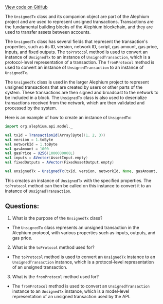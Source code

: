 [View code on GitHub](https://github.com/alephium/alephium/api/src/main/scala/org/alephium/api/model/UnsignedTx.scala)

The `UnsignedTx` class and its companion object are part of the Alephium project and are used to represent unsigned transactions. Transactions are the fundamental building blocks of the Alephium blockchain, and they are used to transfer assets between accounts. 

The `UnsignedTx` class has several fields that represent the transaction's properties, such as its ID, version, network ID, script, gas amount, gas price, inputs, and fixed outputs. The `toProtocol` method is used to convert an instance of `UnsignedTx` to an instance of `UnsignedTransaction`, which is a protocol-level representation of a transaction. The `fromProtocol` method is used to convert an instance of `UnsignedTransaction` to an instance of `UnsignedTx`.

The `UnsignedTx` class is used in the larger Alephium project to represent unsigned transactions that are created by users or other parts of the system. These transactions are then signed and broadcast to the network to be included in a block. The `UnsignedTx` class is also used to deserialize transactions received from the network, which are then validated and processed by the system.

Here is an example of how to create an instance of `UnsignedTx`:

```scala
import org.alephium.api.model._

val txId = TransactionId(Array[Byte](1, 2, 3))
val version = 1.toByte
val networkId = 1.toByte
val gasAmount = 1000
val gasPrice = U256(1000000000L)
val inputs = AVector(AssetInput.empty)
val fixedOutputs = AVector(FixedAssetOutput.empty)

val unsignedTx = UnsignedTx(txId, version, networkId, None, gasAmount, gasPrice, inputs, fixedOutputs)
```

This creates an instance of `UnsignedTx` with the specified properties. The `toProtocol` method can then be called on this instance to convert it to an instance of `UnsignedTransaction`.
## Questions: 
 1. What is the purpose of the `UnsignedTx` class?
- The `UnsignedTx` class represents an unsigned transaction in the Alephium protocol, with various properties such as inputs, outputs, and gas price.

2. What is the `toProtocol` method used for?
- The `toProtocol` method is used to convert an `UnsignedTx` instance to an `UnsignedTransaction` instance, which is a protocol-level representation of an unsigned transaction.

3. What is the `fromProtocol` method used for?
- The `fromProtocol` method is used to convert an `UnsignedTransaction` instance to an `UnsignedTx` instance, which is a model-level representation of an unsigned transaction used by the API.